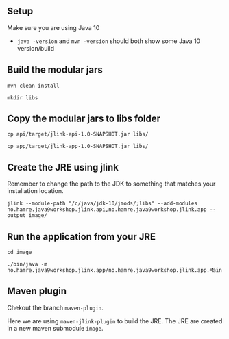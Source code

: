 ## Setup
Make sure you are using Java 10
  - `java -version` and `mvn -version` should both show some Java 10 version/build



## Build the modular jars
`mvn clean install`

`mkdir libs`

## Copy the modular jars to libs folder
`cp api/target/jlink-api-1.0-SNAPSHOT.jar libs/`

`cp app/target/jlink-app-1.0-SNAPSHOT.jar libs/`

## Create the JRE using jlink
Remember to change the path to the JDK to something that matches your installation location.

`jlink --module-path "/c/java/jdk-10/jmods/;libs" --add-modules no.hamre.java9workshop.jlink.api,no.hamre.java9workshop.jlink.app --output image/`

## Run the application from your JRE
`cd image`

`./bin/java -m no.hamre.java9workshop.jlink.app/no.hamre.java9workshop.jlink.app.Main`

## Maven plugin
Chekout the branch `maven-plugin`.

Here we are using `maven-jlink-plugin` to build the JRE. The JRE are created in a new maven submodule `image`. 